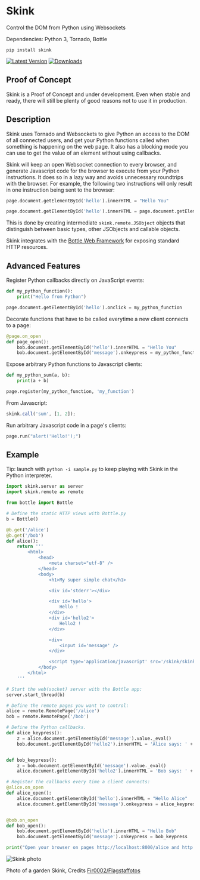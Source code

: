 Skink
=====

Control the DOM from Python using Websockets

Dependencies: Python 3, Tornado, Bottle

```
pip install skink
```

[![Latest Version](https://pypip.in/v/Skink/badge.png)](https://pypi.python.org/pypi/Skink)
[![Downloads](https://pypip.in/d/Skink/badge.png)](https://pypi.python.org/pypi/Skink/)

Proof of Concept
---

Skink is a Proof of Concept and under development. Even when stable and ready, there will still be plenty of good reasons not to use it in production.

Description
---

Skink uses Tornado and Websockets to give Python an access to the DOM of all connected users, and get your Python functions called when something is happening on the web page. It also has a blocking mode you can use to get the value of an element without using callbacks.

Skink will keep an open Websocket connection to every browser, and generate Javascript code for the browser to execute from your Python instructions. It does so in a lazy way and avoids unnecessary roundtrips with the browser. For example, the following two instructions will only result in one instruction being sent to the browser:

```python
page.document.getElementById('hello').innerHTML = "Hello You"
```

```python
page.document.getElementById('hello').innerHTML = page.document.getElementById('hello2').innerHTML
```

This is done by creating intermediate `skink.remote.JSObject` objects that distinguish between basic types, other JSObjects and callable objects.

Skink integrates with the [Bottle Web Framework](http://bottlepy.org/) for exposing standard HTTP resources.

Advanced Features
---

Register Python callbacks directly on JavaScript events:

```python
def my_python_function():
    print("Hello from Python")

page.document.getElementById('hello').onclick = my_python_function
```

Decorate functions that have to be called everytime a new client connects to a page:

```python
@page.on_open
def page_open():
    bob.document.getElementById('hello').innerHTML = "Hello You"
    bob.document.getElementById('message').onkeypress = my_python_function
```

Expose arbitrary Python functions to Javascript clients:

```python
def my_python_sum(a, b):
    print(a + b)

page.register(my_python_function, 'my_function')
```
From Javascript:
```javascript
skink.call('sum', [1, 2]);
```

Run arbitrary Javascript code in a page's clients:
```python
page.run("alert('Hello!');")
```

Example
---

Tip: launch with `python -i sample.py` to keep playing with Skink in the Python interpreter.

```python
import skink.server as server
import skink.remote as remote

from bottle import Bottle

# Define the static HTTP views with Bottle.py
b = Bottle()

@b.get('/alice')
@b.get('/bob')
def alice():
    return '''
        <html>
            <head>
                <meta charset="utf-8" />
            </head>
            <body>
                <h1>My super simple chat</h1>

                <div id='stderr'></div>

                <div id='hello'>
                    Hello !
                </div>
                <div id='hello2'>
                    Hello2 !
                </div>

                <div>
                    <input id='message' />
                </div>

                <script type='application/javascript' src='/skink/skink.js'></script>
            </body>
        </html>
    '''

# Start the web(socket) server with the Bottle app:
server.start_thread(b)

# Define the remote pages you want to control:
alice = remote.RemotePage('/alice')
bob = remote.RemotePage('/bob')

# Define the Python callbacks.
def alice_keypress():
    z = alice.document.getElementById('message').value._eval()
    bob.document.getElementById('hello2').innerHTML = 'Alice says: ' + z


def bob_keypress():
    z = bob.document.getElementById('message').value._eval()
    alice.document.getElementById('hello2').innerHTML = 'Bob says: ' + z

# Register the callbacks every time a client connects:
@alice.on_open
def alice_open():
    alice.document.getElementById('hello').innerHTML = "Hello Alice"
    alice.document.getElementById('message').onkeypress = alice_keypress


@bob.on_open
def bob_open():
    bob.document.getElementById('hello').innerHTML = "Hello Bob"
    bob.document.getElementById('message').onkeypress = bob_keypress

print("Open your browser on pages http://localhost:8000/alice and http://localhost:8000/bob")
```

![Skink photo](https://upload.wikimedia.org/wikipedia/commons/thumb/4/41/Garden_skink.jpg/800px-Garden_skink.jpg)

Photo of a garden Skink, Credits [Fir0002/Flagstaffotos](https://commons.wikimedia.org/wiki/File:Garden_skink.jpg)
